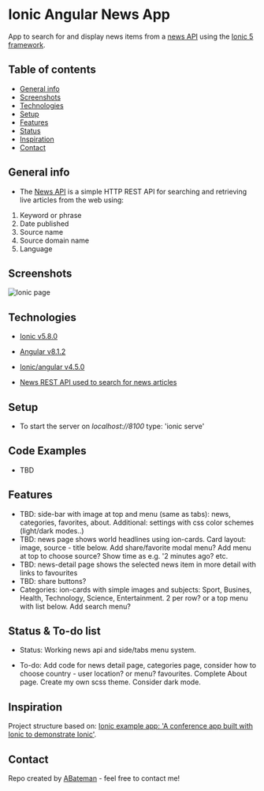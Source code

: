 # Ionic Angular News App

App to search for and display news items from a [news API](https://newsapi.org/) using the [Ionic 5 framework](https://ionicframework.com/docs).

## Table of contents

* [General info](#general-info)
* [Screenshots](#screenshots)
* [Technologies](#technologies)
* [Setup](#setup)
* [Features](#features)
* [Status](#status)
* [Inspiration](#inspiration)
* [Contact](#contact)

## General info

* The [News API](https://newsapi.org/) is a simple HTTP REST API for searching and retrieving live articles from the web using:

1. Keyword or phrase
2. Date published
3. Source name
4. Source domain name
5. Language

## Screenshots

![Ionic page](./img/.png)

## Technologies

* [Ionic v5.8.0](https://ionicframework.com/)

* [Angular v8.1.2](https://angular.io/)

* [Ionic/angular v4.5.0](https://www.npmjs.com/package/@ionic/angular)

* [News REST API used to search for news articles](https://newsapi.org/)

## Setup

* To start the server on _localhost://8100_ type: 'ionic serve'

## Code Examples

* TBD

## Features

* TBD: side-bar with image at top and menu (same as tabs): news, categories, favorites, about. Additional: settings with css color schemes (light/dark modes..)
* TBD: news page shows world headlines using ion-cards. Card layout: image, source - title below. Add share/favorite modal menu? Add menu at top to choose source? Show time as e.g. '2 minutes ago? etc.
* TBD: news-detail page shows the selected news item in more detail with links to favourites
* TBD: share buttons?
* Categories: ion-cards with simple images and subjects: Sport, Busines, Health, Technology, Science, Entertainment. 2 per row? or a top menu with list below. Add search menu?

## Status & To-do list

* Status: Working news api and side/tabs menu system.

* To-do: Add code for news detail page, categories page, consider how to choose country - user location? or menu? favourites. Complete About page. Create my own scss theme. Consider dark mode.

## Inspiration

Project structure based on: [Ionic example app: 'A conference app built with Ionic to demonstrate Ionic'](https://github.com/ionic-team/ionic-conference-app).

## Contact

Repo created by [ABateman](https://www.andrewbateman.org) - feel free to contact me!
